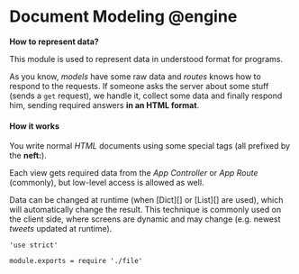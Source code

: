 Document Modeling @engine
=================

**How to represent data?**

This module is used to represent data in understood format for programs.

As you know, *models* have some raw data and *routes* knows how to respond to the requests.
If someone asks the server about some stuff (sends a `get` request), we handle it, collect
some data and finally respond him, sending required answers **in an HTML format**.

#### How it works

You write normal *HTML* documents using some special tags (all prefixed by the **neft:**).

Each view gets required data from the *App Controller* or *App Route*
(commonly), but low-level access is allowed as well.

Data can be changed at runtime (when [Dict][] or [List][] are used), which will
automatically change the result. This technique is commonly used on the client side, where
screens are dynamic and may change (e.g. newest *tweets* updated at runtime).

	'use strict'

	module.exports = require './file'
